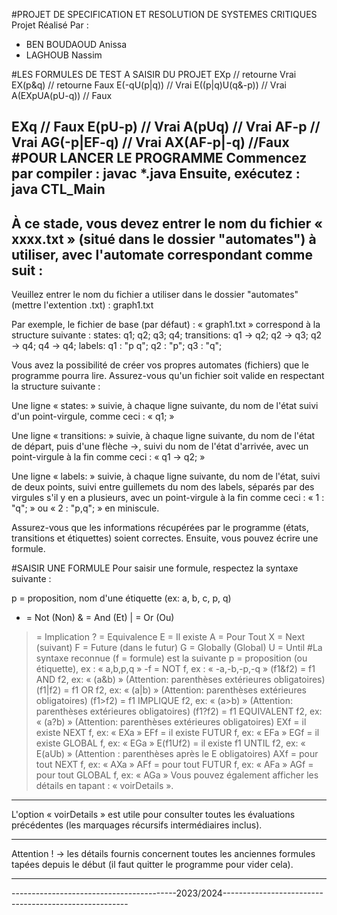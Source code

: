 #PROJET DE SPECIFICATION ET RESOLUTION DE SYSTEMES CRITIQUES
Projet Réalisé Par :
- BEN BOUDAOUD Anissa
- LAGHOUB Nassim

#LES FORMULES DE TEST A SAISIR DU PROJET
EXp  // retourne Vrai
EX(p&q)  // retourne Faux
E(-qU(p|q)) // Vrai
E((p|q)U(q&-p)) // Vrai
A(EXpUA(pU-q)) // Faux

EXq // Faux
E(pU-p) // Vrai
A(pUq) // Vrai
AF-p   // Vrai
AG(-p|EF-q) // Vrai
AX(AF-p|-q) //Faux
#POUR LANCER LE PROGRAMME
Commencez par compiler : javac *.java
Ensuite, exécutez : java CTL_Main
-------------------------------------------------------------------------------------------------------
À ce stade, vous devez entrer le nom du fichier « xxxx.txt » (situé dans le dossier "automates") à utiliser, avec l'automate correspondant comme suit :
----------------------------------------------------------------------------------------------------
Veuillez entrer le nom du fichier a utiliser dans le dossier "automates" (mettre l'extention .txt) : 
graph1.txt

Par exemple, le fichier de base (par défaut) : « graph1.txt » correspond à la structure suivante :
states:
q1;
q2;
q3;
q4;
transitions:
q1 -> q2;
q2 -> q3;
q2 -> q4;
q4 -> q4;
labels:
q1 : "p q";
q2 : "p";
q3 : "q";

Vous avez la possibilité de créer vos propres automates (fichiers) que le programme pourra lire. Assurez-vous qu'un fichier soit valide en respectant la structure suivante :

Une ligne « states: » suivie, à chaque ligne suivante, du nom de l'état suivi d'un point-virgule, comme ceci : « q1; »

Une ligne « transitions: » suivie, à chaque ligne suivante, du nom de l'état de départ, puis d'une flèche ->, suivi du nom de l'état d'arrivée, avec un point-virgule à la fin comme ceci : « q1 -> q2; »

Une ligne « labels: » suivie, à chaque ligne suivante, du nom de l'état, suivi de deux points, suivi entre guillemets du nom des labels, séparés par des virgules s'il y en a plusieurs, avec un point-virgule à la fin comme ceci : « 1 : "q"; » ou « 2 : "p,q"; » en miniscule.

Assurez-vous que les informations récupérées par le programme (états, transitions et étiquettes) soient correctes. Ensuite, vous pouvez écrire une formule.

#SAISIR UNE FORMULE
Pour saisir une formule, respectez la syntaxe suivante :

p = proposition, nom d'une étiquette (ex: a, b, c, p, q)
- = Not (Non)
& = And (Et)
| = Or (Ou)
> = Implication
? = Equivalence
E = Il existe
A = Pour Tout
X = Next (suivant)
F = Future (dans le futur)
G = Globally (Global)
U = Until
#La syntaxe reconnue (f = formule) est la suivante
p = proposition (ou étiquette), ex : « a,b,p,q »
-f = NOT f, ex : « -a,-b,-p,-q »
(f1&f2) = f1 AND f2, ex: « (a&b) » (Attention: parenthèses extérieures obligatoires)
(f1|f2) = f1 OR f2, ex: « (a|b) » (Attention: parenthèses extérieures obligatoires)
(f1>f2) = f1 IMPLIQUE f2, ex: « (a>b) » (Attention: parenthèses extérieures obligatoires)
(f1?f2) = f1 EQUIVALENT f2, ex: « (a?b) » (Attention: parenthèses extérieures obligatoires)
EXf = il existe NEXT f, ex: « EXa »
EFf = il existe FUTUR f, ex: « EFa »
EGf = il existe GLOBAL f, ex: « EGa »
E(f1Uf2) = il existe f1 UNTIL f2, ex: « E(aUb) » (Attention : parenthèses après le E obligatoires)
AXf = pour tout NEXT f, ex: « AXa »
AFf = pour tout FUTUR f, ex: « AFa »
AGf = pour tout GLOBAL f, ex: « AGa »
Vous pouvez également afficher les détails en tapant : « voirDetails ».
*******************************************************************************************************
L'option « voirDetails » est utile pour consulter toutes les évaluations précédentes (les marquages récursifs intermédiaires inclus). 
*******************************************************************************************************
Attention ! -> les détails fournis concernent toutes les anciennes formules tapées depuis le début (il faut quitter le programme pour vider cela).
********************************************************************************************************
-----------------------------------------2023/2024------------------------------------------------------
